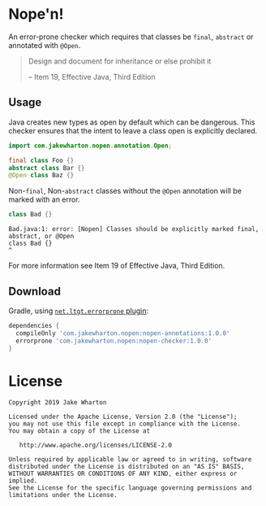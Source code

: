Nope'n!
=======

An error-prone checker which requires that classes be `final`, `abstract` or annotated with `@Open`.

>  Design and document for inheritance or else prohibit it
>
> – Item 19, Effective Java, Third Edition


Usage
-----

Java creates new types as open by default which can be dangerous. This checker ensures that the
intent to leave a class open is explicitly declared.

```java
import com.jakewharton.nopen.annotation.Open;

final class Foo {}
abstract class Bar {}
@Open class Baz {}
```

Non-`final`, Non-`abstract` classes without the `@Open` annotation will be marked with an error.

```java
class Bad {}
```
```
Bad.java:1: error: [Nopen] Classes should be explicitly marked final, abstract, or @Open
class Bad {}
^
```

For more information see Item 19 of Effective Java, Third Edition.


Download
--------

Gradle, using [`net.ltgt.errorprone` plugin](https://github.com/tbroyer/gradle-errorprone-plugin):

```groovy
dependencies {
  compileOnly 'com.jakewharton.nopen:nopen-annotations:1.0.0'
  errorprone 'com.jakewharton.nopen:nopen-checker:1.0.0'
}
```



License
=======

    Copyright 2019 Jake Wharton

    Licensed under the Apache License, Version 2.0 (the "License");
    you may not use this file except in compliance with the License.
    You may obtain a copy of the License at

       http://www.apache.org/licenses/LICENSE-2.0

    Unless required by applicable law or agreed to in writing, software
    distributed under the License is distributed on an "AS IS" BASIS,
    WITHOUT WARRANTIES OR CONDITIONS OF ANY KIND, either express or implied.
    See the License for the specific language governing permissions and
    limitations under the License.
